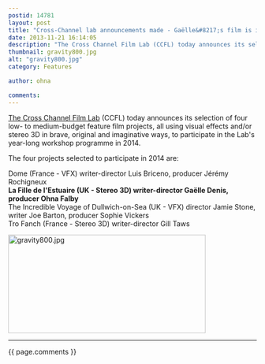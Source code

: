 ```yaml
---
postid: 14781
layout: post
title: "Cross-Channel lab announcements made - Gaëlle&#8217;s film is in"
date: 2013-11-21 16:14:05
description: "The Cross Channel Film Lab (CCFL) today announces its selection of four low- to medium-budget feature film projects, all using visual effects and/or stereo 3D in brave, original and imaginative ways, to participate in the Lab&#8217;s year-long workshop programme in&#8230;"
thumbnail: gravity800.jpg
alt: "gravity800.jpg"
category: Features

author: ohna

comments:
---
```


<p><a href="http://www.creativeengland.co.uk/index.php/2013/cross-channel-film-lab-announces-new-projects/">The Cross Channel Film Lab</a> (CCFL) today announces its selection of four low- to medium-budget feature film projects, all using visual effects and/or stereo 3D in brave, original and imaginative ways, to participate in the Lab's year-long workshop programme in 2014.</p>

<p>The four projects selected to participate in 2014 are:</p>

<p>    Dome (France - <span class="caps">VFX</span>) writer-director Luis Briceno, producer Jérémy Rochigneux<br />
    <b>La Fille de l'Estuaire (UK - Stereo 3D) writer-director Gaëlle Denis, producer Ohna Falby</b><br />
    The Incredible Voyage of Dullwich-on-Sea (UK - <span class="caps">VFX</span>) director Jamie Stone, writer Joe Barton, producer Sophie Vickers<br />
    Tro Fanch (France - Stereo 3D) writer-director Gill Taws</p>

<p><a href="{{ site.baseurl }}/assets_c/2013/11/gravity800-686.html" onclick="window.open('{{ site.baseurl }}/assets_c/2013/11/gravity800-686.html','popup','width=800,height=400,scrollbars=no,resizable=no,toolbar=no,directories=no,location=no,menubar=no,status=no,left=0,top=0'); return false"><img src="{{ site.baseurl }}/assets_c/2013/11/gravity800-thumb-400x200-686.jpg" width="400" height="200" alt="gravity800.jpg" class="mt-image-none" style="" /></a></p>

<hr>

{{ page.comments }}


